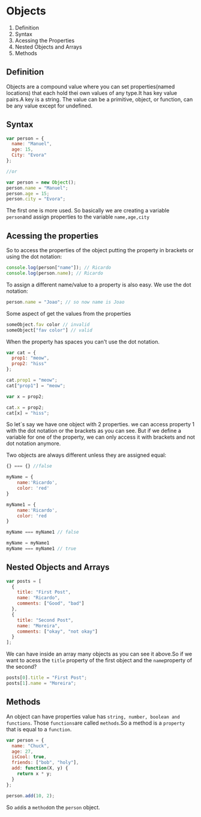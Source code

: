<h1>Objects</h1>

<ol>
<li>Definition</li>
<li>Syntax</li>
<li>Acessing the Properties</li>
<li>Nested Objects and Arrays</li>
<li>Methods</li>
</ol>

<h2>Definition</h2>

Objects are a compound value where you can set properties(named locations) that each hold thei own values of any type.It has key value pairs.A key is a string. The value can be a primitive, object, or function, can be any value except for undefined.

<h2>Syntax</h2>

```javascript
var person = {
  name: "Manuel",
  age: 15,
  City: "Evora"
};

//or

var person = new Object();
person.name = "Manuel";
person.age = 15;
person.city = "Evora";
```

The first one is more used. So basically we are creating a variable `person`and assign properties to the variable `name,age,city`

<h2>Acessing the properties</h2>

So to access the properties of the object putting the property in brackets or using the dot notation:

```javascript
console.log(person["name"]); // Ricardo
console.log(person.name); // Ricardo
```

To assign a different name/value to a property is also easy. We use the dot notation:

```javascript
person.name = "Joao"; // so now name is Joao
```

Some aspect of get the values from the properties

```javascript
someObject.fav color // invalid
someObject["fav color"] // valid
```

When the property has spaces you can't use the dot notation.

```javascript
var cat = {
  prop1: "meow",
  prop2: "hiss"
};

cat.prop1 = "meow";
cat["prop1"] = "meow";

var x = prop2;

cat.x = prop2;
cat[x] = "hiss";
```

So let´s say we have one object with 2 properties. we can access property 1 with the dot notation or the brackets as you can see.
But if we define a variable for one of the property, we can only access it with brackets and not dot notation anymore.

Two objects are always different unless they are assigned equal:

```javascript
{} === {} //false

myName = {
    name:'Ricardo',
    color: 'red'
}

myName1 = {
    name:'Ricardo',
    color: 'red
}

myName === myName1 // false

myName = myName1
myName === myName1 // true
```

<h2>Nested Objects and Arrays</h2>

```javascript
var posts = [
  {
    title: "First Post",
    name: "Ricardo",
    comments: ["Good", "bad"]
  },
  {
    title: "Second Post",
    name: "Moreira",
    comments: ["okay", "not okay"]
  }
];
```

We can have inside an array many objects as you can see it above.So if we want to acess the `title` property of the first object and the `name`property of the second?

```javascript
posts[0].title = "First Post";
posts[1].name = "Moreira";
```

<h2>Methods</h2>

An object can have properties value has `string, number, boolean and functions`. Those `functions`are called `methods`.So a method is a `property` that is equal to a `function`.

```javascript
var person = {
  name: "Chuck",
  age: 27,
  isCool: true,
  friends: ["bob", "holy"],
  add: function(X, y) {
    return x * y;
  }
};

person.add(10, 2);
```

So `add`is a `method`on the `person` object.
